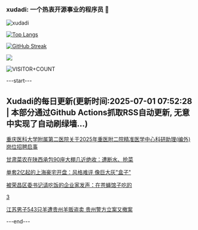 ### xudadi: 一个热衷开源事业的程序员 👋

![xudadi](https://github-readme-stats-git-masterorgs-github-readme-stats-team.vercel.app/api?username=xudadi)

[![Top Langs](https://github-readme-stats.vercel.app/api/top-langs/?username=xudadi)](https://github.com/anuraghazra/github-readme-stats)

[![GitHub Streak](https://streak-stats.demolab.com?user=xudadi&locale=zh_Hans)](https://git.io/streak-stats)

![](https://raw.githubusercontent.com/xudadi/xudadi/main/assets/github-contribution-grid-snake.svg)

![VISITOR+COUNT](https://komarev.com/ghpvc/?username=xudadi&label=VISITOR+COUNT)


---start---

## Xudadi的每日更新(更新时间:2025-07-01 07:52:28 | 本部分通过Github Actions抓取RSS自动更新, 无意中实现了自动刷绿墙...)

[重庆医科大学附属第二医院关于2025年重医附二院精准医学中心科研助理(编外)岗位招聘启事](https://www.gongkaoleida.com/article/2482287)

[甘肃菜农在陕西承包90座大棚几近绝收：遭断水、抢菜](https://m.163.com/news/article/K3AI9NIA00019B3E.html)

[单套2亿起的上海豪宅开盘：风格难评 像巨大灰"盒子"](https://m.163.com/news/article/K3B9S5U20001899O.html)

[被荣昌区委书记请吃饭的企业家发声：在苍蝇馆子吃的](https://m.163.com/news/article/K3B9IBEN051492T3.html)

[3](https://m.163.com/touch/news/sub/domestic)

[江苏男子543只羊遭贵州羊贩盗卖 贵州警方立案又撤案](https://m.163.com/news/article/K3ATD6C8053469LG.html)

---end---
